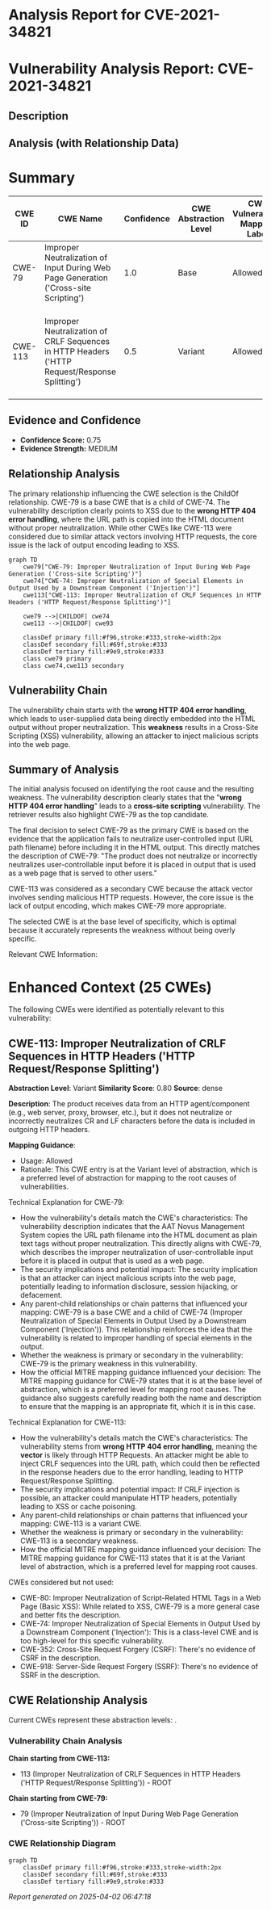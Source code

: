 # Analysis Report for CVE-2021-34821

# Vulnerability Analysis Report: CVE-2021-34821

## Description



## Analysis (with Relationship Data)

# Summary
| CWE ID | CWE Name | Confidence | CWE Abstraction Level | CWE Vulnerability Mapping Label | CWE-Vulnerability Mapping Notes |
|---|---|---|---|---|---|
| CWE-79 | Improper Neutralization of Input During Web Page Generation ('Cross-site Scripting') | 1.0 | Base | Allowed | Primary CWE. The application fails to neutralize user-controlled input before including it in a web page. |
| CWE-113 | Improper Neutralization of CRLF Sequences in HTTP Headers ('HTTP Request/Response Splitting') | 0.5 | Variant | Allowed | Secondary CWE. The application may be vulnerable to HTTP Request/Response Splitting due to improper handling of CRLF sequences. |

## Evidence and Confidence

*   **Confidence Score:** 0.75
*   **Evidence Strength:** MEDIUM

## Relationship Analysis
The primary relationship influencing the CWE selection is the ChildOf relationship. CWE-79 is a base CWE that is a child of CWE-74. The vulnerability description clearly points to XSS due to the **wrong HTTP 404 error handling**, where the URL path is copied into the HTML document without proper neutralization. While other CWEs like CWE-113 were considered due to similar attack vectors involving HTTP requests, the core issue is the lack of output encoding leading to XSS.

```mermaid
graph TD
    cwe79["CWE-79: Improper Neutralization of Input During Web Page Generation ('Cross-site Scripting')"]
    cwe74["CWE-74: Improper Neutralization of Special Elements in Output Used by a Downstream Component ('Injection')"]
    cwe113["CWE-113: Improper Neutralization of CRLF Sequences in HTTP Headers ('HTTP Request/Response Splitting')"]

    cwe79 -->|CHILDOF| cwe74
    cwe113 -->|CHILDOF| cwe93
    
    classDef primary fill:#f96,stroke:#333,stroke-width:2px
    classDef secondary fill:#69f,stroke:#333
    classDef tertiary fill:#9e9,stroke:#333
    class cwe79 primary
    class cwe74,cwe113 secondary
```

## Vulnerability Chain
The vulnerability chain starts with the **wrong HTTP 404 error handling**, which leads to user-supplied data being directly embedded into the HTML output without proper neutralization. This **weakness** results in a Cross-Site Scripting (XSS) vulnerability, allowing an attacker to inject malicious scripts into the web page.

## Summary of Analysis
The initial analysis focused on identifying the root cause and the resulting weakness. The vulnerability description clearly states that the "**wrong HTTP 404 error handling**" leads to a **cross-site scripting** vulnerability. The retriever results also highlight CWE-79 as the top candidate.

The final decision to select CWE-79 as the primary CWE is based on the evidence that the application fails to neutralize user-controlled input (URL path filename) before including it in the HTML output. This directly matches the description of CWE-79: "The product does not neutralize or incorrectly neutralizes user-controllable input before it is placed in output that is used as a web page that is served to other users."

CWE-113 was considered as a secondary CWE because the attack vector involves sending malicious HTTP requests. However, the core issue is the lack of output encoding, which makes CWE-79 more appropriate.

The selected CWE is at the base level of specificity, which is optimal because it accurately represents the weakness without being overly specific.

Relevant CWE Information:

# Enhanced Context (25 CWEs)
The following CWEs were identified as potentially relevant to this vulnerability:

## CWE-113: Improper Neutralization of CRLF Sequences in HTTP Headers ('HTTP Request/Response Splitting')
**Abstraction Level**: Variant
**Similarity Score**: 0.80
**Source**: dense

**Description**:
The product receives data from an HTTP agent/component (e.g., web server, proxy, browser, etc.), but it does not neutralize or incorrectly neutralizes CR and LF characters before the data is included in outgoing HTTP headers.

**Mapping Guidance**:
- Usage: Allowed
- Rationale: This CWE entry is at the Variant level of abstraction, which is a preferred level of abstraction for mapping to the root causes of vulnerabilities.

Technical Explanation for CWE-79:

*   How the vulnerability's details match the CWE's characteristics: The vulnerability description indicates that the AAT Novus Management System copies the URL path filename into the HTML document as plain text tags without proper neutralization. This directly aligns with CWE-79, which describes the improper neutralization of user-controllable input before it is placed in output that is used as a web page.
*   The security implications and potential impact: The security implication is that an attacker can inject malicious scripts into the web page, potentially leading to information disclosure, session hijacking, or defacement.
*   Any parent-child relationships or chain patterns that influenced your mapping: CWE-79 is a base CWE and a child of CWE-74 (Improper Neutralization of Special Elements in Output Used by a Downstream Component ('Injection')). This relationship reinforces the idea that the vulnerability is related to improper handling of special elements in the output.
*   Whether the weakness is primary or secondary in the vulnerability: CWE-79 is the primary weakness in this vulnerability.
*   How the official MITRE mapping guidance influenced your decision: The MITRE mapping guidance for CWE-79 states that it is at the base level of abstraction, which is a preferred level for mapping root causes. The guidance also suggests carefully reading both the name and description to ensure that the mapping is an appropriate fit, which it is in this case.

Technical Explanation for CWE-113:

*   How the vulnerability's details match the CWE's characteristics: The vulnerability stems from **wrong HTTP 404 error handling**, meaning the **vector** is likely through HTTP Requests. An attacker might be able to inject CRLF sequences into the URL path, which could then be reflected in the response headers due to the error handling, leading to HTTP Request/Response Splitting.
*   The security implications and potential impact: If CRLF injection is possible, an attacker could manipulate HTTP headers, potentially leading to XSS or cache poisoning.
*   Any parent-child relationships or chain patterns that influenced your mapping: CWE-113 is a variant CWE.
*   Whether the weakness is primary or secondary in the vulnerability: CWE-113 is a secondary weakness.
*   How the official MITRE mapping guidance influenced your decision: The MITRE mapping guidance for CWE-113 states that it is at the Variant level of abstraction, which is a preferred level for mapping root causes.

CWEs considered but not used:

*   CWE-80: Improper Neutralization of Script-Related HTML Tags in a Web Page (Basic XSS): While related to XSS, CWE-79 is a more general case and better fits the description.
*   CWE-74: Improper Neutralization of Special Elements in Output Used by a Downstream Component ('Injection'): This is a class-level CWE and is too high-level for this specific vulnerability.
*   CWE-352: Cross-Site Request Forgery (CSRF): There's no evidence of CSRF in the description.
*   CWE-918: Server-Side Request Forgery (SSRF): There's no evidence of SSRF in the description.


## CWE Relationship Analysis

Current CWEs represent these abstraction levels: .


### Vulnerability Chain Analysis

**Chain starting from CWE-113:**
- 113 (Improper Neutralization of CRLF Sequences in HTTP Headers ('HTTP Request/Response Splitting')) - ROOT


**Chain starting from CWE-79:**
- 79 (Improper Neutralization of Input During Web Page Generation ('Cross-site Scripting')) - ROOT



### CWE Relationship Diagram

```mermaid
graph TD
    classDef primary fill:#f96,stroke:#333,stroke-width:2px
    classDef secondary fill:#69f,stroke:#333
    classDef tertiary fill:#9e9,stroke:#333
```



*Report generated on 2025-04-02 06:47:18*

